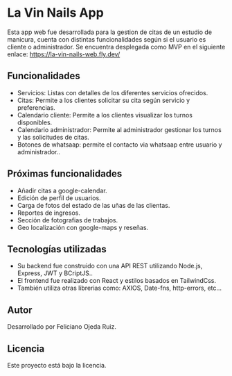 <html>

<body>
  <h1>La Vin Nails App</h1>
  
  <p>
    Esta app web fue desarrollada para la gestion de citas de un estudio de manicura, cuenta con distintas funcionalidades según si el usuario es cliente o administrador.
Se encuentra desplegada como MVP en el siguiente enlace: <a href="https://la-vin-nails-web.fly.dev/">https://la-vin-nails-web.fly.dev/</a>
  </p>
  
  <h2>Funcionalidades</h2>
  <ul>
    <li>Servicios: Listas con detalles de los diferentes servicios ofrecidos.</li>
    <li>Citas: Permite a los clientes solicitar su cita según servicio y preferencias.</li>
    <li>Calendario cliente: Permite a los clientes visualizar los turnos disponibles.</li>
    <li>Calendario administrador: Permite al administrador gestionar los turnos y las solicitudes de citas.</li>
    <li>Botones de whatsaap: permite el contacto via whatsaap entre usuario y administrador..</li>
  </ul>
  
  <h2>Próximas funcionalidades</h2>
  <ul>
    <li>Añadir citas a google-calendar.</li>
    <li>Edición de perfil de usuarios.</li>
    <li>Carga de fotos del estado de las uñas de las clientas.</li>
    <li>Reportes de ingresos.</li>
    <li>Sección de fotografias de trabajos.</li>
    <li>Geo localización con google-maps y reseñas.</li>
  </ul>  
  
  <h2>Tecnologías utilizadas</h2>
  <ul>
    <li>Su backend fue construido con una API REST utilizando Node.js, Express, JWT y BCriptJS..</li>
    <li>El frontend fue realizado con React y estilos basados en TailwindCss.</li>
    <li>También utiliza otras librerias como: AXIOS, Date-fns, http-errors, etc...</li>
  </ul>  

  <h2>Autor</h2>
  <p>
    Desarrollado por Feliciano Ojeda Ruiz.
  </p>
  
  <h2>Licencia</h2>
  <p>
    Este proyecto está bajo la licencia.
  </p>
</body>
</html>
